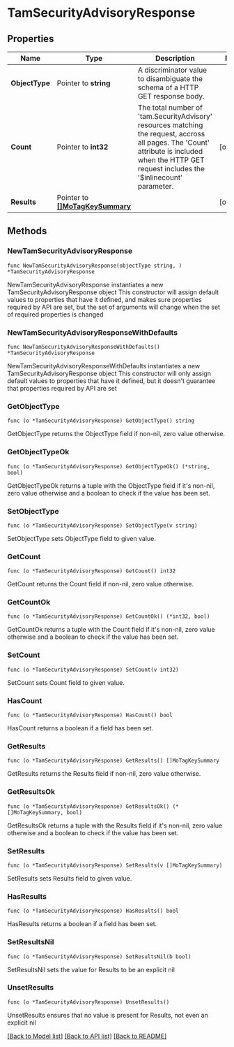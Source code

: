 # TamSecurityAdvisoryResponse

## Properties

Name | Type | Description | Notes
------------ | ------------- | ------------- | -------------
**ObjectType** | Pointer to **string** | A discriminator value to disambiguate the schema of a HTTP GET response body. | 
**Count** | Pointer to **int32** | The total number of &#39;tam.SecurityAdvisory&#39; resources matching the request, accross all pages. The &#39;Count&#39; attribute is included when the HTTP GET request includes the &#39;$inlinecount&#39; parameter. | [optional] 
**Results** | Pointer to [**[]MoTagKeySummary**](MoTagKeySummary.md) |  | [optional] 

## Methods

### NewTamSecurityAdvisoryResponse

`func NewTamSecurityAdvisoryResponse(objectType string, ) *TamSecurityAdvisoryResponse`

NewTamSecurityAdvisoryResponse instantiates a new TamSecurityAdvisoryResponse object
This constructor will assign default values to properties that have it defined,
and makes sure properties required by API are set, but the set of arguments
will change when the set of required properties is changed

### NewTamSecurityAdvisoryResponseWithDefaults

`func NewTamSecurityAdvisoryResponseWithDefaults() *TamSecurityAdvisoryResponse`

NewTamSecurityAdvisoryResponseWithDefaults instantiates a new TamSecurityAdvisoryResponse object
This constructor will only assign default values to properties that have it defined,
but it doesn't guarantee that properties required by API are set

### GetObjectType

`func (o *TamSecurityAdvisoryResponse) GetObjectType() string`

GetObjectType returns the ObjectType field if non-nil, zero value otherwise.

### GetObjectTypeOk

`func (o *TamSecurityAdvisoryResponse) GetObjectTypeOk() (*string, bool)`

GetObjectTypeOk returns a tuple with the ObjectType field if it's non-nil, zero value otherwise
and a boolean to check if the value has been set.

### SetObjectType

`func (o *TamSecurityAdvisoryResponse) SetObjectType(v string)`

SetObjectType sets ObjectType field to given value.


### GetCount

`func (o *TamSecurityAdvisoryResponse) GetCount() int32`

GetCount returns the Count field if non-nil, zero value otherwise.

### GetCountOk

`func (o *TamSecurityAdvisoryResponse) GetCountOk() (*int32, bool)`

GetCountOk returns a tuple with the Count field if it's non-nil, zero value otherwise
and a boolean to check if the value has been set.

### SetCount

`func (o *TamSecurityAdvisoryResponse) SetCount(v int32)`

SetCount sets Count field to given value.

### HasCount

`func (o *TamSecurityAdvisoryResponse) HasCount() bool`

HasCount returns a boolean if a field has been set.

### GetResults

`func (o *TamSecurityAdvisoryResponse) GetResults() []MoTagKeySummary`

GetResults returns the Results field if non-nil, zero value otherwise.

### GetResultsOk

`func (o *TamSecurityAdvisoryResponse) GetResultsOk() (*[]MoTagKeySummary, bool)`

GetResultsOk returns a tuple with the Results field if it's non-nil, zero value otherwise
and a boolean to check if the value has been set.

### SetResults

`func (o *TamSecurityAdvisoryResponse) SetResults(v []MoTagKeySummary)`

SetResults sets Results field to given value.

### HasResults

`func (o *TamSecurityAdvisoryResponse) HasResults() bool`

HasResults returns a boolean if a field has been set.

### SetResultsNil

`func (o *TamSecurityAdvisoryResponse) SetResultsNil(b bool)`

 SetResultsNil sets the value for Results to be an explicit nil

### UnsetResults
`func (o *TamSecurityAdvisoryResponse) UnsetResults()`

UnsetResults ensures that no value is present for Results, not even an explicit nil

[[Back to Model list]](../README.md#documentation-for-models) [[Back to API list]](../README.md#documentation-for-api-endpoints) [[Back to README]](../README.md)


